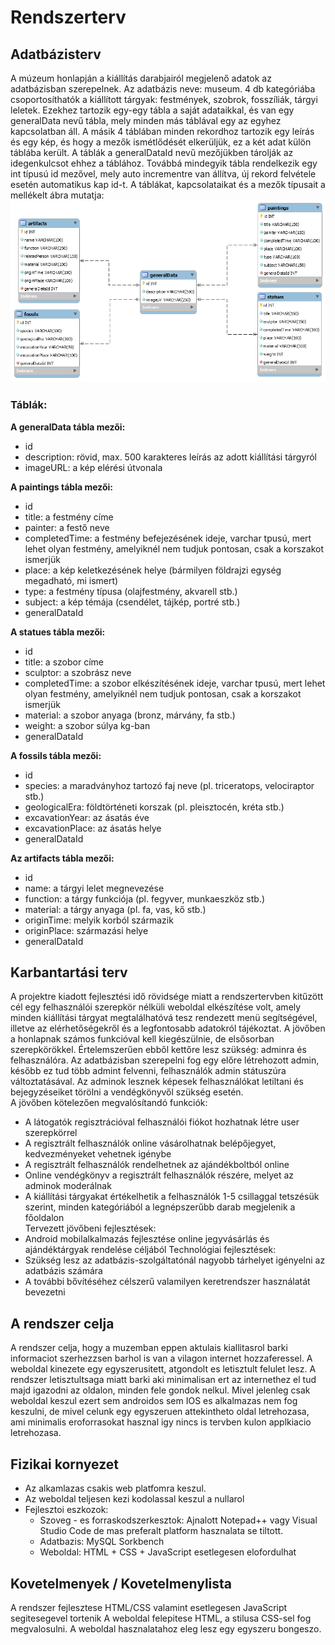 # Rendszerterv

## Adatbázisterv

A múzeum honlapján a kiállítás darabjairól megjelenő adatok az adatbázisban szerepelnek. Az adatbázis neve: museum. 4 db kategóriába csoportosíthatók a kiállított tárgyak: festmények, szobrok, fosszíliák, tárgyi leletek. Ezekhez tartozik egy-egy tábla a saját adataikkal, és van egy generalData nevű tábla, mely minden más táblával egy az egyhez kapcsolatban áll. A másik 4 táblában minden rekordhoz tartozik egy leírás és egy kép, és hogy a mezők ismétlődését elkerüljük, ez a két adat külön táblába került. A táblák a generalDataId nevű mezőjükben tárolják az idegenkulcsot ehhez a táblához. Továbbá mindegyik tábla rendelkezik egy int típusú id mezővel, mely auto incrementre van állítva, új rekord felvétele esetén automatikus kap id-t.  A táblákat, kapcsolataikat és a mezők típusait a mellékelt ábra mutatja: 
![Adatbázis EER diagram](Abrak/database.png)

### Táblák:

**A generalData tábla mezői:**
- id
- description: rövid, max. 500 karakteres leírás az adott kiállítási tárgyról
- imageURL: a kép elérési útvonala

**A paintings tábla mezői:**
- id
- title: a festmény címe
- painter: a festő neve
- completedTime: a festmény befejezésének ideje, varchar tpusú, mert lehet olyan festmény, amelyiknél nem tudjuk pontosan, csak a korszakot ismerjük
- place: a kép keletkezésének helye (bármilyen földrajzi egység megadható, mi ismert)
- type: a festmény típusa (olajfestmény, akvarell stb.)
- subject: a kép témája (csendélet, tájkép, portré stb.)
- generalDataId

**A statues tábla mezői:**
- id
- title: a szobor címe
- sculptor: a szobrász neve
- completedTime: a szobor elkészítésének ideje, varchar tpusú, mert lehet olyan festmény, amelyiknél nem tudjuk pontosan, csak a korszakot ismerjük
- material: a szobor anyaga (bronz, márvány, fa stb.)
- weight: a szobor súlya kg-ban
- generalDataId

**A fossils tábla mezői:**
- id
- species: a maradványhoz tartozó faj neve (pl. triceratops, velociraptor stb.)
- geologicalEra: földtörténeti korszak (pl. pleisztocén, kréta stb.)
- excavationYear: az ásatás éve
- excavationPlace: az ásatás helye
- generalDataId

**Az artifacts tábla mezői:**
- id
- name: a tárgyi lelet megnevezése
- function: a tárgy funkciója (pl. fegyver, munkaeszköz stb.)
- material: a tárgy anyaga (pl. fa, vas, kő stb.)
- originTime: melyik korból származik
- originPlace: származási helye
- generalDataId

## Karbantartási terv
A projektre kiadott fejlesztési idő rövidsége miatt a rendszertervben kitűzött cél egy felhasználói szerepkör nélküli weboldal elkészítése volt, amely minden kiállítási tárgyat megtalálhatóvá tesz rendezett menü segítségével, illetve az elérhetőségekről és a legfontosabb adatokról tájékoztat. A jövőben a honlapnak számos funkcióval kell kiegészülnie, de elsősorban szerepkörökkel. Értelemszerűen ebből kettőre lesz szükség: adminra és felhasználóra. Az adatbázisban szerepelni fog egy előre létrehozott admin, később ez tud több admint felvenni, felhasználók admin státuszúra változtatásával. Az adminok lesznek képesek felhasználókat letiltani és bejegyzéseiket törölni a vendégkönyvől szükség esetén.  
A jövőben kötelezően megvalósítandó funkciók:  
- A látogatók regisztrációval felhasználói fiókot hozhatnak létre user szerepkörrel
- A regisztrált felhasználók online vásárolhatnak belépőjegyet, kedvezményeket vehetnek igénybe
- A regisztrált felhasználók rendelhetnek az ajándékboltból online
- Online vendégkönyv a regisztrált felhasználók részére, melyet az adminok moderálnak
- A kiállítási tárgyakat értékelhetik a felhasználók 1-5 csillaggal tetszésük szerint, minden kategóriából a legnépszerűbb darab megjelenik a főoldalon  
Tervezett jövőbeni fejlesztések:
- Android mobilalkalmazás fejlesztése online jegyvásárlás és ajándéktárgyak rendelése céljából
Technológiai fejlesztések:
- Szükség lesz az adatbázis-szolgáltatónál nagyobb tárhelyet igényelni az adatbázis számára
- A további bővítéséhez célszerű valamilyen keretrendszer használatát bevezetni

## A rendszer celja
A rendszer celja, hogy a muzemban eppen aktulais kiallitasrol barki informaciot szerhezzsen barhol is van a vilagon internet hozzaferessel.
A weboldal kinezete egy egyszerusitett, atgondolt es letisztult felulet lesz.
A rendszer letisztultsaga miatt barki aki minimalisan ert az internethez el tud majd igazodni az oldalon, minden fele gondok nelkul.
Mivel jelenleg csak weboldal keszul ezert sem androidos sem IOS es alkalmazas nem fog keszulni, de mivel celunk egy egyszeruen attekintheto oldal letrehozasa, ami minimalis eroforrasokat hasznal igy nincs is tervben kulon applkiacio letrehozasa.

## Fizikai kornyezet
- Az alkamlazas csakis web platfomra keszul.
- Az weboldal teljesen kezi kodolassal keszul a nullarol
- Fejlesztoi eszkozok:
    - Szoveg - es forraskodszerkesztok: Ajnalott Notepad++ vagy Visual Studio Code de mas preferalt platform hasznalata se tiltott.
    - Adatbazis: MySQL Sorkbench
    - Weboldal: HTML + CSS + JavaScript esetlegesen elofordulhat

## Kovetelmenyek / Kovetelmenylista
A rendszer fejlesztese HTML/CSS valamint esetlegesen JavaScript segitesegevel tortenik
A weboldal felepitese HTML, a stilusa CSS-sel fog megvalosulni.
A weboldal hasznalatahoz eleg lesz egy egyszeru bongeszo.